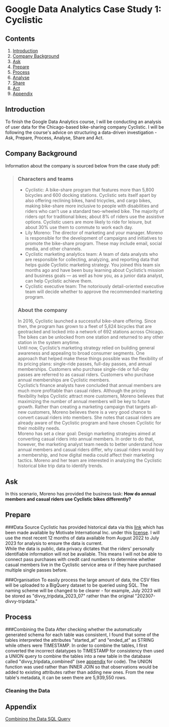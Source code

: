 # Google Data Analytics Case Study 1: Cyclistic

## Contents
1. [Introduction](https://github.com/bennyboy230602/Google-Data-Analytics-Case-Study/blob/main/README.md#introduction)
2. [Company Background](https://github.com/bennyboy230602/Google-Data-Analytics-Case-Study/blob/main/README.md#company-background)
3. [Ask](https://github.com/bennyboy230602/Google-Data-Analytics-Case-Study/blob/main/README.md#ask)
4. [Prepare](https://github.com/bennyboy230602/Google-Data-Analytics-Case-Study/blob/main/README.md#prepare)
5. [Process](https://github.com/bennyboy230602/Google-Data-Analytics-Case-Study/blob/main/README.md#process)
6. [Analyse](https://github.com/bennyboy230602/Google-Data-Analytics-Case-Study/blob/main/README.md#analyse)
7. [Share](https://github.com/bennyboy230602/Google-Data-Analytics-Case-Study/blob/main/README.md#share)
8. [Act](https://github.com/bennyboy230602/Google-Data-Analytics-Case-Study/blob/main/README.md#act)
9. [Appendix](https://github.com/bennyboy230602/Google-Data-Analytics-Case-Study/blob/main/README.md#appendix)

## Introduction
To finish the Google Data Analytics course, I will be conducting an analysis of user data for the Chicago-based bike-sharing company Cyclistic. I will be following the course's advice on structuring a data-driven investigation - Ask, Prepare, Process, Analyse, Share and Act.

## Company Background  
Information about the company is sourced below from the case study pdf:
>### Characters and teams
>* Cyclistic: A bike-share program that features more than 5,800 bicycles and 600 docking stations. Cyclistic sets itself apart
by also offering reclining bikes, hand tricycles, and cargo bikes, making bike-share more inclusive to people with disabilities
and riders who can’t use a standard two-wheeled bike. The majority of riders opt for traditional bikes; about 8% of riders use
the assistive options. Cyclistic users are more likely to ride for leisure, but about 30% use them to commute to work each
day.  
>* Lily Moreno: The director of marketing and your manager. Moreno is responsible for the development of campaigns and
initiatives to promote the bike-share program. These may include email, social media, and other channels.  
>* Cyclistic marketing analytics team: A team of data analysts who are responsible for collecting, analyzing, and reporting
data that helps guide Cyclistic marketing strategy. You joined this team six months ago and have been busy learning about
Cyclistic’s mission and business goals — as well as how you, as a junior data analyst, can help Cyclistic achieve them.  
>* Cyclistic executive team: The notoriously detail-oriented executive team will decide whether to approve the
recommended marketing program.  
>### About the company  
>In 2016, Cyclistic launched a successful bike-share offering. Since then, the program has grown to a fleet of 5,824 bicycles that are
geotracked and locked into a network of 692 stations across Chicago. The bikes can be unlocked from one station and returned to
any other station in the system anytime.  
>Until now, Cyclistic’s marketing strategy relied on building general awareness and appealing to broad consumer segments. One
approach that helped make these things possible was the flexibility of its pricing plans: single-ride passes, full-day passes, and
annual memberships. Customers who purchase single-ride or full-day passes are referred to as casual riders. Customers who
purchase annual memberships are Cyclistic members.  
>Cyclistic’s finance analysts have concluded that annual members are much more profitable than casual riders. Although the pricing
flexibility helps Cyclistic attract more customers, Moreno believes that maximizing the number of annual members will be key to
future growth. Rather than creating a marketing campaign that targets all-new customers, Moreno believes there is a very good
chance to convert casual riders into members. She notes that casual riders are already aware of the Cyclistic program and have
chosen Cyclistic for their mobility needs.  
>Moreno has set a clear goal: Design marketing strategies aimed at converting casual riders into annual members. In order to do
that, however, the marketing analyst team needs to better understand how annual members and casual riders differ, why casual
riders would buy a membership, and how digital media could affect their marketing tactics. Moreno and her team are interested in
analyzing the Cyclistic historical bike trip data to identify trends.

## Ask
In this scenario, Moreno has provided the business task:  **How do annual members and casual riders use Cyclistic bikes differently?**  

## Prepare
###Data Source
Cyclistic has provided historical data via this [link](https://divvy-tripdata.s3.amazonaws.com/index.html) which has been made available by Motivate International Inc. under this
[license](https://divvybikes.com/data-license-agreement). I will use the most recent 12 months of data available from August 2022 to July 2023 for analysis to ensure the data is current.  
While the data is public, data privacy dictates that the riders' personally identifiable information will not be available. This means I will not be able to connect pass purchases with credit card numbers to determine whether casual members live in the Cyclistic service area or if they have purchased multiple single passes before.

###Organisation
To easily process the large amount of data, the CSV files will be uploaded to a BigQuery dataset to be queried using SQL. The naming scheme will be changed to be clearer - for example, July 2023 will be stored as "divvy_tripdata_2023_07" rather than the original "202307-divvy-tripdata."

## Process

###Combining the Data
After checking whether the automatically generated schema for each table was consistent, I found that some of the tables interpreted the attributes "started_at" and "ended_at" as STRING while others were TIMESTAMP. In order to combine the tables, I first converted the incorrect datatypes to TIMESTAMP for consistency then used a UNION query to combine the tables into a new table in the database called "divvy_tripdata_combined" (see [appendix](https://github.com/bennyboy230602/Google-Data-Analytics-Case-Study/blob/main/README.md#appendix) for code). The UNION function was used rather than INNER JOIN so that observations would be added to existing attributes rather than adding new ones. From the new table's metadata, it can be seen there are 5,939,550 rows.  

### Cleaning the Data



## Appendix
[Combining the Data SQL Query](https://github.com/bennyboy230602/Google-Data-Analytics-Case-Study/blob/main/combining_data.sql)





